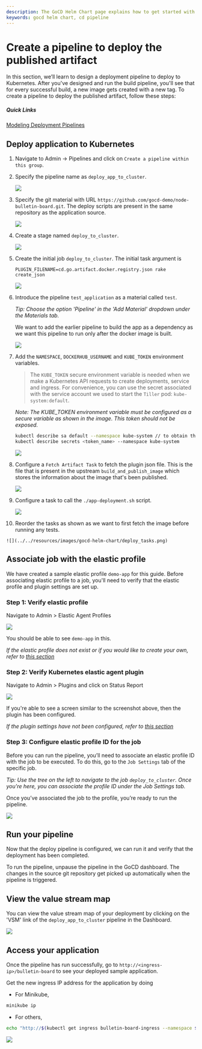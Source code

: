 ```yaml
---
description: The GoCD Helm Chart page explains how to get started with GoCD for kubernetes using Helm.
keywords: gocd helm chart, cd pipeline
---
```

# Create a pipeline to deploy the published artifact

In this section, we’ll learn to design a deployment pipeline to deploy to Kubernetes. After you've designed and run the build pipeline, you'll see that for every successful build, a new image gets created with a new tag. To create a pipeline to deploy the published artifact, follow these steps:   

##### Quick Links

[Modeling Deployment Pipelines](https://www.gocd.org/tags/modeling-deployment-pipelines.html)

## Deploy application to Kubernetes
 
1. Navigate to Admin -> Pipelines and click on `Create a pipeline within this group`.

2. Specify the pipeline name as `deploy_app_to_cluster`.

    ![](../../resources/images/gocd-helm-chart/pipeline_wizard_deploy_pipeline.png)

3. Specify the git material with URL `https://github.com/gocd-demo/node-bulletin-board.git`. The deploy scripts are present in the same repository as the application source.

    ![](../../resources/images/gocd-helm-chart/deploy_add_material.png)

4. Create a stage named `deploy_to_cluster`.

    ![](../../resources/images/gocd-helm-chart/deploy_add_stage.png)

5. Create the initial job `deploy_to_cluster`. The initial task argument is

    `PLUGIN_FILENAME=cd.go.artifact.docker.registry.json rake create_json`

    ![](../../resources/images/gocd-helm-chart/deploy_add_job.png)

6. Introduce the pipeline `test_application` as a material called `test`. 
    
    *Tip: Choose the option 'Pipeline' in the 'Add Material' dropdown under the Materials tab.*

    We want to add the earlier pipeline to build the app as a dependency as we want this pipeline to run only after the docker image is built. 
    
    ![](../../resources/images/gocd-helm-chart/deploy_add_pipeline_dep.png)

7. Add the `NAMESPACE`, `DOCKERHUB_USERNAME` and `KUBE_TOKEN` environment variables.

    > The `KUBE_TOKEN` secure environment variable is needed when we make a Kubernetes API requests to create deployments, service and ingress.
    For convenience, you can use the secret associated with the service account we used to start the `Tiller` pod: `kube-system:default`.  

    *Note: The KUBE_TOKEN environment variable must be configured as a secure variable as shown in the image. This token should not be exposed.*
    
    ```bash
    kubectl describe sa default --namespace kube-system // to obtain the secret name
    kubectl describe secrets <token_name> --namespace kube-system
    ```

    ![](../../resources/images/gocd-helm-chart/env_vars_deploy.png)
    
8. Configure a `Fetch Artifact Task` to fetch the plugin json file. This is the file that is present in the upstream `build_and_publish_image` which stores the information about the image that's been published.
   
    ![](../../resources/images/gocd-helm-chart/deploy_fetch_task.png)

9. Configure a task to call the `./app-deployment.sh` script.

    ![](../../resources/images/gocd-helm-chart/deploy_add_task.png)
    
10.  Reorder the tasks as shown as we want to first fetch the image before running any tests.

    ![](../../resources/images/gocd-helm-chart/deploy_tasks.png)

## Associate job with the elastic profile

We have created a sample elastic profile `demo-app` for this guide. Before associating elastic profile to a job, you'll need to verify that the elastic profile and plugin settings are set up.

### Step 1: Verify elastic profile

Navigate to Admin > Elastic Agent Profiles

![](../../resources/images/gocd-helm-chart/demo_app_profile.png)

You should be able to see `demo-app` in this.

*If the elastic profile does not exist or if you would like to create your own, refer to [this section](../gocd_helm_chart/configure_k8s_ea_plugin.md#create-an-elastic-profile)*

### Step 2: Verify Kubernetes elastic agent plugin

Navigate to Admin > Plugins and click on Status Report

![](../../resources/images/gocd-helm-chart/plugin_status.png)

If you're able to see a screen similar to the screenshot above, then the plugin has been configured.

*If the plugin settings have not been configured, refer to [this section](../gocd_helm_chart/configure_k8s_ea_plugin.md)*

### Step 3: Configure elastic profile ID for the job

Before you can run the pipeline, you’ll need to associate an elastic profile ID with the job to be executed. To do this, go to the `Job Settings` tab of the specific job.

*Tip: Use the tree on the left to navigate to the job `deploy_to_cluster`. Once you're here, you can associate the profile ID under the Job Settings tab.*

Once you’ve associated the job to the profile, you’re ready to run the pipeline.

![](../../resources/images/gocd-helm-chart/deploy_associate_with_profile.png)

## Run your pipeline

Now that the deploy pipeline is configured, we can run it and verify that the deployment has been completed.

To run the pipeline, unpause the pipeline in the GoCD dashboard. The changes in the source git repository get picked up automatically when the pipeline is triggered.

## View the value stream map

You can view the value stream map of your deployment by clicking on the 'VSM' link of the `deploy_app_to_cluster` pipeline in the Dashboard. 

![](../../resources/images/gocd-helm-chart/value_stream_map.png)

## Access your application

Once the pipeline has run successfully, go to `http://<ingress-ip>/bulletin-board` to see your deployed sample application.

Get the new ingress IP address for the application by doing

- For Minikube,

```bash
minikube ip
```
- For others,

```bash
echo "http://$(kubectl get ingress bulletin-board-ingress --namespace $NAMESPACE -o jsonpath="{.status.loadBalancer.ingress[0]['ip']}")"
```

![](../../resources/images/gocd-helm-chart/sample_application.png)
